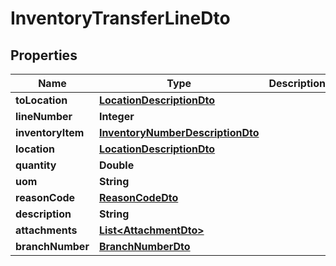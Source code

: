 
# InventoryTransferLineDto

## Properties
Name | Type | Description | Notes
------------ | ------------- | ------------- | -------------
**toLocation** | [**LocationDescriptionDto**](LocationDescriptionDto.md) |  |  [optional]
**lineNumber** | **Integer** |  |  [optional]
**inventoryItem** | [**InventoryNumberDescriptionDto**](InventoryNumberDescriptionDto.md) |  |  [optional]
**location** | [**LocationDescriptionDto**](LocationDescriptionDto.md) |  |  [optional]
**quantity** | **Double** |  |  [optional]
**uom** | **String** |  |  [optional]
**reasonCode** | [**ReasonCodeDto**](ReasonCodeDto.md) |  |  [optional]
**description** | **String** |  |  [optional]
**attachments** | [**List&lt;AttachmentDto&gt;**](AttachmentDto.md) |  |  [optional]
**branchNumber** | [**BranchNumberDto**](BranchNumberDto.md) |  |  [optional]




